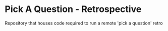 # Pick A Question - Retrospective
Repository that houses code required to run a remote 'pick a question' retro
